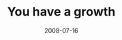 ---
layout: base.njk
title : 'You have a growth' 
view_title : 'You have a growth' 
year : '2008' 
date : '2008-07-16' 
img_file : '/drawing/youhaveagrowth.jpg' 
html_file : 'youhaveagrowth' 
next_html : 'onlyifyourepureofheart.html' 
year_order : '318' 
permalink : "title/{{html_file}}.html"
---
